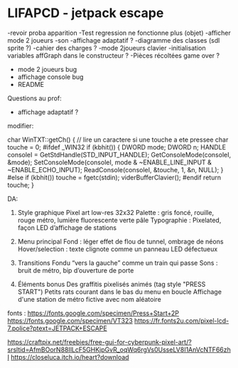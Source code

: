 # LIFAPCD - jetpack escape

-revoir proba apparition
-Test regression ne fonctionne plus (objet)
-afficher mode 2 joueurs
-son
-affichage adaptatif ?
-diagramme des classes (sdl sprite ?)
-cahier des charges ?
-mode 2joueurs clavier
-initialisation variables affGraph dans le constructeur ?
-Pièces récoltées game over ?
- mode 2 joueurs bug
- affichage console bug
 - README


Questions au prof:
- affichage adaptatif ?



modifier: 

char WinTXT::getCh()
{ // lire un caractere si une touche a ete pressee
    char touche = 0;
#ifdef _WIN32
    if (kbhit())
    {
        DWORD mode;
        DWORD n;
        HANDLE consoleI = GetStdHandle(STD_INPUT_HANDLE);
        GetConsoleMode(consoleI, &mode);
        SetConsoleMode(consoleI, mode & ~ENABLE_LINE_INPUT & ~ENABLE_ECHO_INPUT);
        ReadConsole(consoleI, &touche, 1, &n, NULL);
    }
#else
    if (kbhit())
        touche = fgetc(stdin);
        viderBufferClavier();
#endif
    return touche;
}


DA:
1. Style graphique
Pixel art low-res 32x32
Palette : gris foncé, rouille, rouge métro, lumière fluorescente verte pâle
Typographie : Pixelated, façon LED d’affichage de stations

2. Menu principal
Fond : léger effet de flou de tunnel, ombrage de néons
Hover/selection : texte clignote comme un panneau LED défectueux

3. Transitions
Fondu “vers la gauche” comme un train qui passe
Sons : bruit de métro, bip d’ouverture de porte

4. Éléments bonus
Des graffitis pixelisés animés (tag style "PRESS START")
Petits rats courant dans le bas du menu en boucle
Affichage d'une station de métro fictive avec nom aléatoire

fonts : 
https://fonts.google.com/specimen/Press+Start+2P
https://fonts.google.com/specimen/VT323
https://fr.fonts2u.com/pixel-lcd-7.police?ptext=JETPACK+ESCAPE

https://craftpix.net/freebies/free-gui-for-cyberpunk-pixel-art/?srsltid=AfmBOorN88IlLcF5GHKjpGvR_oqWq6rgVs0UsseLV8I1AnVcNTF66zhI
https://closeluca.itch.io/heart?download
